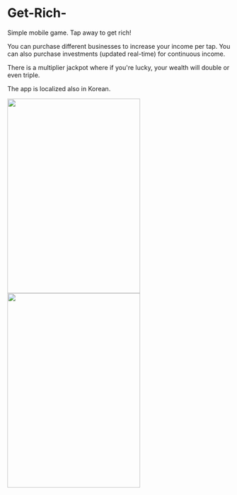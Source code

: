# Get-Rich-
Simple mobile game. Tap away to get rich!

You can purchase different businesses to increase your income per tap. You can also purchase investments (updated real-time) 
for continuous income.

There is a multiplier jackpot where if you're lucky, your wealth will double or even triple. 

The app is localized also in Korean.

<img src="/Me%20See%20Hero/Assets.xcassets/Add.png" width="300" height="440">
<img src="/Me%20See%20Hero/Assets.xcassets/DetailVC.png" width="300" height="440">
